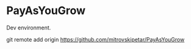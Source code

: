 # PayAsYouGrow

Dev environment.

git remote add origin https://github.com/mitrovskipetar/PayAsYouGrow

